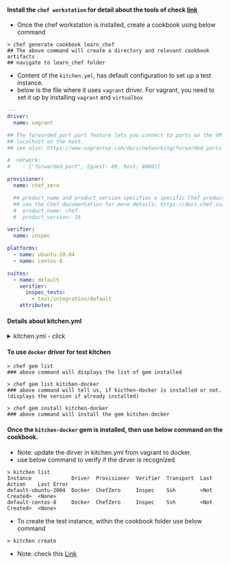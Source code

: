 #### Install the `chef workstation` for detail about the tools of check [link](https://github.com/thirumurthis/Learnings/blob/master/chef/chef_basics.md)

- Once the chef workstation is installed, create a cookbook using below command
```
> chef generate cookbook learn_chef
## The above command will create a directory and relevant cookbook artifacts
## navigate to learn_chef folder
```
- Content of the `kitchen.yml`, has default configuration to set up a test instance.
- below is the file where it uses `vagrant` driver. For vagrant, you need to set it up by installing `vagrant` and `virtualbox`
```yaml
---
driver:
  name: vagrant

## The forwarded_port port feature lets you connect to ports on the VM guest via
## localhost on the host.
## see also: https://www.vagrantup.com/docs/networking/forwarded_ports.html

#  network:
#    - ["forwarded_port", {guest: 80, host: 8080}]

provisioner:
  name: chef_zero

  ## product_name and product_version specifies a specific Chef product and version to install.
  ## see the Chef documentation for more details: https://docs.chef.io/workstation/config_yml_kitchen/
  #  product_name: chef
  #  product_version: 16

verifier:
  name: inspec

platforms:
  - name: ubuntu-20.04
  - name: centos-8

suites:
  - name: default
    verifier:
      inspec_tests:
        - test/integration/default
    attributes:
```
#### Details about kitchen.yml
<details>
  <summary>kitchen.yml - click</summary>
  
**instance** - A virtualized server with the bare essentials, eg. operating system, ssh- or WinRM-enabled networking, etc. 
                 (This key is not found in the kitchen.yml but is used by Test Kitchen to help keep track of your instances.)
                 
**platforms** - The operating system(s) or target environment(s) on which your policies are to be tested. eg: Windows, Ubuntu, CentOS, RHEL

**suites** - The policies and code which will be enforced on the test instance(s).

**driver** - The lifecycle manager responsible for implementing the instance-specific actions (in this case, Vagrant); 
                these actions can include creating, destroying, and installing the tools necessary to test your code on the test instance(s).

**provisioner** - The tool responsible for executing the suites against the test instance(s). Chef's Test Kitchen provisioner, [chef_zero](https://docs.chef.io/chef_solo/).
   
</details>

#### To use `docker` driver for test kitchen
```
> chef gem list
### above command will displays the list of gem installed 

> chef gem list kitchen-docker
### above command will tell us, if kicthen-docker is installed or not. (displays the version if already installed)

> chef gem install kitchen-docker
### above command will install the gem kitchen-docker
```

#### Once the `kitchen-docker` gem is installed, then use below command on the cookbook. 
 - Note: update the dirver in kitchen.yml from vagrant to docker.
 - use below command to verify if the dirver is recognized
 
```
> kitchen list 
Instance             Driver  Provisioner  Verifier  Transport  Last Action    Last Error
default-ubuntu-2004  Docker  ChefZero     Inspec    Ssh        <Not Created>  <None>
default-centos-8     Docker  ChefZero     Inspec    Ssh        <Not Created>  <None>
```
- To create the test instance, within the cookbook folder use below command
```
> kitchen create
```
 - Note: check this [Link](https://medium.com/software-configuration-manuals/a-step-by-step-guide-to-test-chef-using-test-kitchen-with-docker-9c4f4f4186e2)

